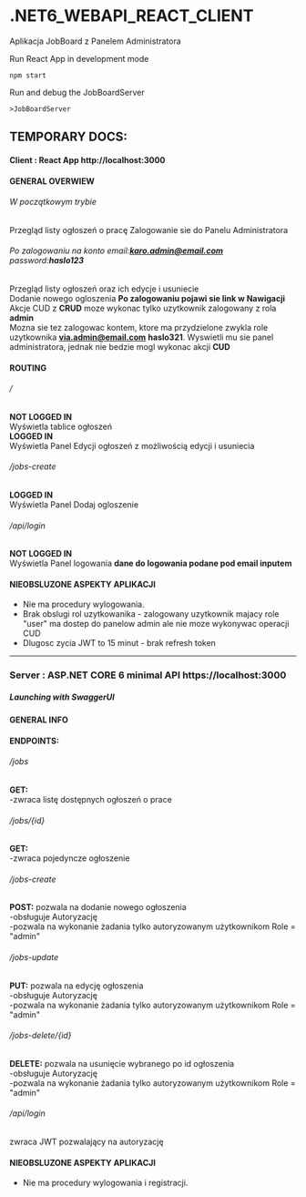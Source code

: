 # .NET6_WEBAPI_REACT_CLIENT
Aplikacja JobBoard z Panelem Administratora

Run React App in development mode
```
npm start
```

Run and debug the JobBoardServer
```
>JobBoardServer
```

## TEMPORARY DOCS:
#### Client : React App http://localhost:3000
#### GENERAL OVERWIEW
###### W początkowym trybie
Przegląd listy ogłoszeń o pracę
Zalogowanie sie do Panelu Administratora 
###### Po zalogowaniu na konto email:**karo.admin@email.com** password:**haslo123**
Przegląd listy ogłoszeń oraz ich edycje i usuniecie  
Dodanie nowego ogloszenia **Po zalogowaniu pojawi sie link w Nawigacji**  
Akcje CUD z **CRUD** moze wykonac tylko uzytkownik zalogowany z rola **admin**  
Mozna sie tez zalogowac kontem, ktore ma przydzielone zwykla role uzytkownika **via.admin@email.com** **haslo321**. Wyswietli mu sie panel administratora, jednak nie bedzie mogl wykonac akcji **CUD**  

#### ROUTING
###### /
**NOT LOGGED IN**  
Wyświetla tablice ogłoszeń  
**LOGGED IN**  
Wyświetla Panel Edycji ogłoszeń z możliwością edycji i usuniecia  

###### /jobs-create 
**LOGGED IN**  
Wyświetla Panel Dodaj ogloszenie   

###### /api/login
**NOT LOGGED IN**  
Wyświetla Panel logowania **dane do logowania podane pod email inputem**  
#### NIEOBSLUZONE ASPEKTY APLIKACJI
* Nie ma procedury wylogowania.  
* Brak obslugi rol uzytkowanika - zalogowany uzytkownik majacy role "user" ma dostep do panelow admin ale nie moze wykonywac operacji CUD
* Dlugosc zycia JWT to 15 minut - brak refresh token
------------------
### Server : ASP.NET CORE 6 minimal API https://localhost:3000
##### Launching with SwaggerUI
#### GENERAL INFO 
#### ENDPOINTS:
###### /jobs
  **GET:**  
    -zwraca listę dostępnych ogłoszeń o prace

###### /jobs/{id}

  **GET:**  
    -zwraca pojedyncze ogłoszenie

###### /jobs-create

  **POST:** 
      pozwala na dodanie nowego ogłoszenia  
    -obsługuje Autoryzację  
    -pozwala na wykonanie żadania tylko autoryzowanym użytkownikom Role = "admin"  
###### /jobs-update

  **PUT:** 
      pozwala na edycję ogłoszenia  
    -obsługuje Autoryzację  
    -pozwala na wykonanie żadania tylko autoryzowanym użytkownikom Role = "admin"  
###### /jobs-delete/{id}

  **DELETE:** 
       pozwala na usunięcie wybranego po id ogłoszenia  
    -obsługuje Autoryzację  
    -pozwala na wykonanie żadania tylko autoryzowanym użytkownikom Role = "admin"  
###### /api/login  
  zwraca JWT pozwalający na autoryzację
  
#### NIEOBSLUZONE ASPEKTY APLIKACJI
* Nie ma procedury wylogowania i registracji.  



